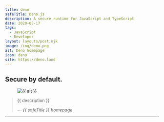```yaml
---
title: deno
safeTitle: Deno.js
description: A secure runtime for JavaScript and TypeScript
date: 2020-05-17
tags:
  - JavaScript
  - Developer
layout: layouts/post.njk
image: /img/deno.png
alt: Deno homepage
icon: deno
site: https://deno.land
---
```


<div class="box">

## Secure by default.

<figure class="image">
<img alt="{{ alt }}" src="{{ image }}">
</figure>

> {{ description }}
>
> <cite>&mdash; {{ safeTitle }} homepage</cite>



</div>

---